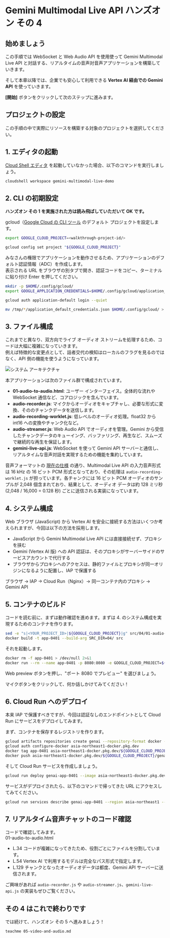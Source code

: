 # Gemini Multimodal Live API ハンズオン その 4

## 始めましょう

この手順では WebSocket と Web Audio API を使用使って Gemini Multimodal Live API と対話する、リアルタイムの音声対音声アプリケーションを構築していきます。

そして本章以降では、企業でも安心して利用できる **Vertex AI 経由での Gemini API** を使っていきます。

<walkthrough-tutorial-duration duration="20"></walkthrough-tutorial-duration>
<walkthrough-tutorial-difficulty difficulty="3"></walkthrough-tutorial-difficulty>

**[開始]** ボタンをクリックして次のステップに進みます。

## プロジェクトの設定

この手順の中で実際にリソースを構築する対象のプロジェクトを選択してください。

<walkthrough-project-setup></walkthrough-project-setup>

## 1. エディタの起動

[Cloud Shell エディタ](https://cloud.google.com/shell/docs/launching-cloud-shell-editor?hl=ja) を起動していなかった場合、以下のコマンドを実行しましょう。

```bash
cloudshell workspace gemini-multimodal-live-demo
```

## 2. CLI の初期設定

**ハンズオン その 1 を実施された方は読み飛ばしていただいて OK です。**

gcloud（[Google Cloud の CLI ツール](https://cloud.google.com/sdk/gcloud?hl=ja) のデフォルト プロジェクトを設定します。

```bash
export GOOGLE_CLOUD_PROJECT=<walkthrough-project-id/>
```

```bash
gcloud config set project "${GOOGLE_CLOUD_PROJECT}"
```

みなさんの権限でアプリケーションを動作させるため、アプリケーションのデフォルト認証情報（ADC）を作成します。  
表示される URL をブラウザの別タブで開き、認証コードをコピー、ターミナルに貼り付け Enter を押してください。

```bash
mkdir -p $HOME/.config/gcloud/
export GOOGLE_APPLICATION_CREDENTIALS=$HOME/.config/gcloud/application_default_credentials.json
```

```bash
gcloud auth application-default login --quiet
```

```bash
mv /tmp/*/application_default_credentials.json $HOME/.config/gcloud/ > /dev/null 2>&1
```

## 3. ファイル構成

これまでと異なり、双方向でライブ オーディオ ストリームを処理するため、コードは大幅に複雑になっていきます。  
例えば特徴的な変更点として、話者交代の検知はローカルのフラグを見るのではなく、API 側の機能を使うようになっています。

![システム アーキテクチャ](https://raw.githubusercontent.com/heiko-hotz/gemini-multimodal-live-dev-guide/main/assets/audio-to-audio-websocket.png)

本アプリケーションは次のファイル群で構成されています。

- **01-audio-to-audio.html**: ユーザー インターフェイス。全体的な流れや WebSocket 通信など、コアロジックを含んでいます。
- **audio-recorder.js**: マイクからオーディオをキャプチャし、必要な形式に変換、そののチャンクデータを送信します。
- **audio-recording-worklet.js**: 低レベルのオーディオ処理。float32 から int16 への変換やチャンク化など。
- **audio-streamer.js**: Web Audio API でオーディオを管理。Gemini から受信したチャンクデータのキューイング、バッファリング、再生など、スムーズで継続的な再生を保証します。
- **gemini-live-api.js**: WebSocket を使って Gemini API サーバーと通信し、リアルタイムな音声対話を実現するための機能を集約しています。

音声フォーマットの [現在の仕様](https://cloud.google.com/vertex-ai/generative-ai/docs/model-reference/multimodal-live?hl=ja#audio-formats) の通り、Multimodal Live API の入力音声形式は 16 kHz の 16 ビット PCM 形式となっており、その処理は `audio-recording-worklet.js` が担っています。各チャンクには 16 ビット PCM オーディオのサンプルが 2,048 個含まれており、結果として、オーディオ データは約 128 ミリ秒 (2,048 / 16,000 = 0.128 秒) ごとに送信される実装になっています。

## 4. システム構成

Web ブラウザ (JavaScript) から Vertex AI を安全に接続する方法はいくつか考えられますが、今回は以下の方法を採用します。

- JavaScript から Gemini Multimodal Live API には直接接続せず、プロキシを挟む
- Gemini (Vertex AI 版) への API 認証は、そのプロキシがサーバーサイドのサービスアカウントで代行する
- ブラウザからプロキシへのアクセスは、静的ファイルとプロキシが同一オリジンになるように配置し、IAP で保護する

ブラウザ -> IAP -> Cloud Run（Nginx）-> 同一コンテナ内のプロキシ -> Gemini API

## 5. コンテナのビルド

コードを読む前に、まずは動作確認を進めます。まずは 4. のシステム構成を実現するためのコンテナを作ります。

```bash
sed -e "s|<YOUR_PROJECT_ID>|${GOOGLE_CLOUD_PROJECT}|g" src/04/01-audio-to-audio.html > src/04/index.html
docker build -t app-0401 --build-arg SRC_DIR=04/ src
```

それを起動します。

```bash
docker rm -f app-0401 > /dev/null 2>&1
docker run --rm --name app-0401 -p 8080:8080 -e GOOGLE_CLOUD_PROJECT=${GOOGLE_CLOUD_PROJECT} -e GOOGLE_APPLICATION_CREDENTIALS=/tmp/creds.json -v ${GOOGLE_APPLICATION_CREDENTIALS}:/tmp/creds.json app-0401
```

Web preview ボタンを押し、"ポート 8080 でプレビュー" を選びましょう。  
<walkthrough-web-preview-icon/>

マイクボタンをクリックして、何か話しかけてみてください！

## 6. Cloud Run へのデプロイ

本来 IAP で保護すべきですが、今回は認証なしのエンドポイントとして Cloud Run にサービスをデプロイしてみます。

まず、コンテナを保存するレジストリを作ります。

```bash
gcloud artifacts repositories create genai --repository-format docker --location asia-northeast1 --description "Docker repository for GenAI hands-on"
gcloud auth configure-docker asia-northeast1-docker.pkg.dev
docker tag app-0401 asia-northeast1-docker.pkg.dev/${GOOGLE_CLOUD_PROJECT}/genai/app:0401
docker push asia-northeast1-docker.pkg.dev/${GOOGLE_CLOUD_PROJECT}/genai/app:0401
```

そして Cloud Run サービスを作成しましょう。

```bash
gcloud run deploy genai-app-0401 --image asia-northeast1-docker.pkg.dev/${GOOGLE_CLOUD_PROJECT}/genai/app:0401 --region asia-northeast1 --platform managed --allow-unauthenticated --quiet
```

サービスがデプロイされたら、以下のコマンドで帰ってきた URL にアクセスしてみてください。

```bash
gcloud run services describe genai-app-0401 --region asia-northeast1 --format='value(status.address.url)'
```

## 7. リアルタイム音声チャットのコード確認

コードで確認してみます。  
<walkthrough-editor-open-file filePath="src/04/01-audio-to-audio.html">01-audio-to-audio.html</walkthrough-editor-open-file>

- <walkthrough-editor-select-line filePath="src/04/01-audio-to-audio.html" startLine="33" endLine="36" startCharacterOffset="4" endCharacterOffset="100">L.34</walkthrough-editor-select-line> コードが複雑になってきたため、役割ごとにファイルを分割しています。
- <walkthrough-editor-select-line filePath="src/04/01-audio-to-audio.html" startLine="53" endLine="53" startCharacterOffset="10" endCharacterOffset="150">L.54</walkthrough-editor-select-line> Vertex AI で利用するモデルは完全なパス形式で指定します。
- <walkthrough-editor-select-line filePath="src/04/01-audio-to-audio.html" startLine="128" endLine="130" startCharacterOffset="10" endCharacterOffset="100">L.129</walkthrough-editor-select-line> チャンクとなったオーディオデータは都度、Gemini API サーバーに送信されます。

ご興味があれば `audio-recorder.js` や `audio-streamer.js`、`gemini-live-api.js` の実装もぜひご覧ください。

## その 4 はこれで終わりです

<walkthrough-conclusion-trophy></walkthrough-conclusion-trophy>

では続けて、ハンズオン その 5 へ進みましょう！

```bash
teachme 05-video-and-audio.md
```

